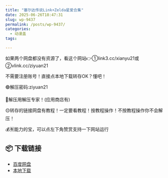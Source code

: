 ```yaml
---
title: "塞尔达传说Link+Zelda星爱合集"
date: 2025-06-26T18:47:31
slug: wp-9437
permalink: /posts/wp-9437/
categories:
  - 动漫盖
tags:

---
```


如果两个网盘都没有资源了，看这个网站👉①link3.cc/xianyu21或②vlink.cc/ziyuan21

不需要注册账号！直接点本地下载转存OK？懂吧！

🟢解压密码:ziyuan21

🔵解压用解压专家！(应用商店有)

🟡转存的链接网盘有教程！一定要看教程！按教程操作！不按教程操作你不会解压！

💰🈶能力的宝，可以点左下角赞赏支持一下网站运行

## 📦 下载链接
- [百度网盘](https://blziyuan21.com/pay-download/9437?key=79cb9c6015&down_id=0)
- [本地下载](https://blziyuan21.com/pay-download/9437?key=79cb9c6015&down_id=1)

